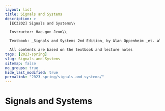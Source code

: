 ```yaml
---
layout: list
title: Signals and Systems
description: >
  [EC3202] Signals and Systems\\

  Instructor: Hae-gon Jeon\\

  Textbook: _Signals and Systems 2nd Edition_ by Alan Oppenheim _et. al._\\

  All contents are based on the textbook and lecture notes
tags: [2023-spring]
slug: Signals-and-Systems
sitemap: false
no_groups: true
hide_last_modified: true
permalink: "2023-spring/signals-and-systems/"
---
```


# Signals and Systems
